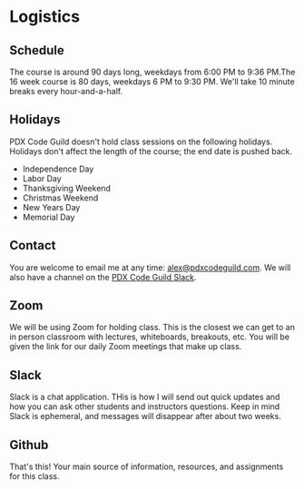 
# Logistics

## Schedule

The course is around 90 days long, weekdays from 6:00 PM to 9:36 PM.The 16 week course is 80 days, weekdays 6 PM to 9:30 PM. We'll take 10 minute breaks every hour-and-a-half.

## Holidays

PDX Code Guild doesn't hold class sessions on the following holidays. Holidays don't affect the length of the course; the end date is pushed back.

* Independence Day
* Labor Day
* Thanksgiving Weekend
* Christmas Weekend
* New Years Day
* Memorial Day

## Contact

You are welcome to email me at any time: [alex@pdxcodeguild.com](mailto:alex@pdxcodeguild.com). We will also have a channel on the [PDX Code Guild Slack](https://portlandcodeguild.slack.com/).

## Zoom

We will be using Zoom for holding class. This is the closest we can get to an in person classroom with lectures, whiteboards, breakouts, etc. You will be given the link for our daily Zoom meetings that make up class.

## Slack

Slack is a chat application. THis is how I will send out quick updates and how you can ask other students and instructors questions. Keep in mind Slack is ephemeral, and messages will disappear after about two weeks.

## Github

That's this! Your main source of information, resources, and assignments for this class.